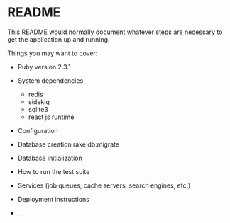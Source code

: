 # README

This README would normally document whatever steps are necessary to get the
application up and running.

Things you may want to cover:

* Ruby version 2.3.1

* System dependencies
  - redis
  - sidekiq
  - sqlite3
  - react js runtime

* Configuration

* Database creation
rake db:migrate

* Database initialization

* How to run the test suite

* Services (job queues, cache servers, search engines, etc.)

* Deployment instructions

* ...
